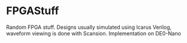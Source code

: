 # FPGAStuff
Random FPGA stuff. Designs usually simulated using Icarus Verilog, waveform viewing is done with Scansion. Implementation on DE0-Nano
